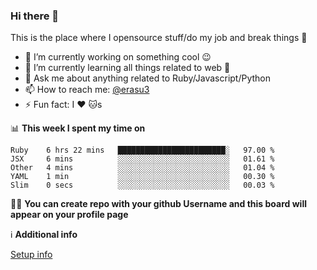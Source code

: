 ### Hi there 👋
This is the place where I opensource stuff/do my job and break things :rofl:

- 🔭 I’m currently working on something cool :wink:
- 🌱 I’m currently learning all things related to web 🤪
- 💬 Ask me about anything related to Ruby/Javascript/Python
- 📫 How to reach me: [@erasu3](https://t.me/erasu3)
- ⚡ Fun fact: I :heart: :cat:s

📊 **This week I spent my time on**
<!--START_SECTION:waka-->
```text
Ruby    6 hrs 22 mins   ████████████████████████░   97.00 % 
JSX     6 mins          ░░░░░░░░░░░░░░░░░░░░░░░░░   01.61 % 
Other   4 mins          ░░░░░░░░░░░░░░░░░░░░░░░░░   01.04 % 
YAML    1 min           ░░░░░░░░░░░░░░░░░░░░░░░░░   00.30 % 
Slim    0 secs          ░░░░░░░░░░░░░░░░░░░░░░░░░   00.03 %
```
<!--END_SECTION:waka-->

👨‍🏫 **You can create repo with your github Username and this board will appear on your profile page**


ℹ️ **Additional info**

[Setup info](https://github.com/13LD/13LD/blob/master/SETUP.md)
